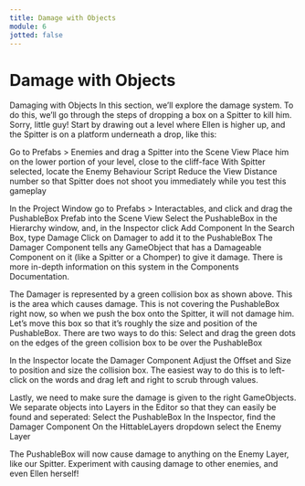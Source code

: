 ```yaml
---
title: Damage with Objects
module: 6
jotted: false
---
```


# Damage with Objects

Damaging with Objects
In this section, we’ll explore the damage system. To do this, we’ll go through the steps of dropping a box on a Spitter to kill him. Sorry, little guy!
Start by drawing out a level where Ellen is higher up, and the Spitter is on a platform underneath a drop, like this:

Go to Prefabs > Enemies and drag a Spitter into the Scene View
Place him on the lower portion of your level, close to the cliff-face
With Spitter selected, locate the Enemy Behaviour Script
Reduce the View Distance number so that Spitter does not shoot you immediately while you test this gameplay

In the Project Window go to Prefabs > Interactables, and click and drag the PushableBox Prefab into the Scene View
Select the PushableBox in the Hierarchy window, and, in the Inspector click Add Component
In the Search Box, type Damage
Click on Damager to add it to the PushableBox
The Damager Component tells any GameObject that has a Damageable Component on it (like a Spitter or a Chomper) to give it damage. There is more in-depth information on this system in the Components Documentation.

The Damager is represented by a green collision box as shown above. This is the area which causes damage. This is not covering the PushableBox right now, so when we push the box onto the Spitter, it will not damage him.
Let’s move this box so that it’s roughly the size and position of the PushableBox. There are two ways to do this:
Select and drag the green dots on the edges of the green collision box to be over the PushableBox

In the Inspector locate the Damager Component
Adjust the Offset and Size to position and size the collision box. The easiest way to do this is to left-click on the words and drag left and right to scrub through values.

Lastly, we need to make sure the damage is given to the right GameObjects. We separate objects into Layers in the Editor so that they can easily be found and seperated:
Select the PushableBox
In the Inspector, find the Damager Component
On the HittableLayers dropdown select the Enemy Layer

The PushableBox will now cause damage to anything on the Enemy Layer, like our Spitter.
Experiment with causing damage to other enemies, and even Ellen herself!
